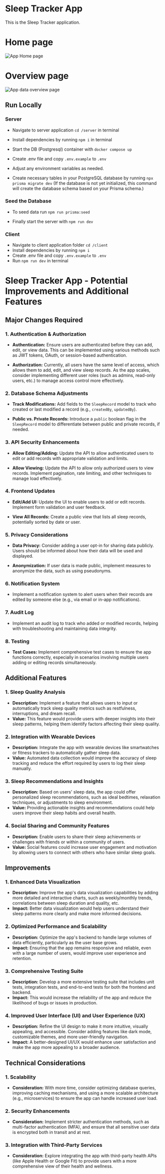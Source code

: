 # Sleep Tracker App

This is the Sleep Tracker application.

# Home page

![App Home page](./sleep-tracker-home.png)

# Overview page

![App data overview page](./sleep-tracker-chart.png)

## Run Locally

### Server

- Navigate to server application `cd /server` in terminal
- Install dependencies by running `npm i` in terminal
- Start the DB (Postgresql) container with `docker compose up`
- Create .env file and copy `.env.example` to `.env`
- Adjust any environment variables as needed.
 
- Create necessary tables in your PostgreSQL database by running `npx prisma migrate dev`
(If the database is not yet initialized, this command will create the database schema based on your Prisma schema.)

### Seed the Database
- To seed data run `npm run prisma:seed`
  
- Finally start the server with `npm run dev`

### Client

- Navigate to client application folder `cd /client`
- Install dependencies by running `npm i`
- Create .env file and copy `.env.example` to `.env`
- Run `npm run dev` in terminal

# Sleep Tracker App - Potential Improvements and Additional Features

## Major Changes Required

### 1. Authentication & Authorization

- **Authentication:**
  Ensure users are authenticated before they can add, edit, or view data. This can be implemented using various methods such as JWT tokens, OAuth, or session-based authentication.

- **Authorization:**
  Currently, all users have the same level of access, which allows them to add, edit, and view sleep records. As the app scales, consider implementing different user roles (such as admins, read-only users, etc.) to manage access control more effectively.

### 2. Database Schema Adjustments

- **Track Modifications:**
  Add fields to the `SleepRecord` model to track who created or last modified a record (e.g., `createdBy`, `updatedBy`).

- **Public vs. Private Records:**
  Introduce a `public` boolean flag in the `SleepRecord` model to differentiate between public and private records, if needed.

### 3. API Security Enhancements

- **Allow Editing/Adding:**
  Update the API to allow authenticated users to edit or add records with appropriate validation and limits.

- **Allow Viewing:**
  Update the API to allow only authorized users to view records. Implement pagination, rate limiting, and other techniques to manage load effectively.

### 4. Frontend Updates

- **Edit/Add UI:**
  Update the UI to enable users to add or edit records. Implement form validation and user feedback.

- **View All Records:**
  Create a public view that lists all sleep records, potentially sorted by date or user.

### 5. Privacy Considerations

- **Data Privacy:**
  Consider adding a user opt-in for sharing data publicly. Users should be informed about how their data will be used and displayed.

- **Anonymization:**
  If user data is made public, implement measures to anonymize the data, such as using pseudonyms.

### 6. Notification System

- Implement a notification system to alert users when their records are edited by someone else (e.g., via email or in-app notifications).

### 7. Audit Log

- Implement an audit log to track who added or modified records, helping with troubleshooting and maintaining data integrity.

### 8. Testing

- **Test Cases:**
  Implement comprehensive test cases to ensure the app functions correctly, especially in scenarios involving multiple users adding or editing records simultaneously.

## Additional Features

### 1. Sleep Quality Analysis
- **Description:** Implement a feature that allows users to input or automatically track sleep quality metrics such as restfulness, interruptions, and dream recall. 
- **Value:** This feature would provide users with deeper insights into their sleep patterns, helping them identify factors affecting their sleep quality.

### 2. Integration with Wearable Devices
- **Description:** Integrate the app with wearable devices like smartwatches or fitness trackers to automatically gather sleep data.
- **Value:** Automated data collection would improve the accuracy of sleep tracking and reduce the effort required by users to log their sleep manually.

### 3. Sleep Recommendations and Insights
- **Description:** Based on users' sleep data, the app could offer personalized sleep recommendations, such as ideal bedtimes, relaxation techniques, or adjustments to sleep environment.
- **Value:** Providing actionable insights and recommendations could help users improve their sleep habits and overall health.

### 4. Social Sharing and Community Features
- **Description:** Enable users to share their sleep achievements or challenges with friends or within a community of users.
- **Value:** Social features could increase user engagement and motivation by allowing users to connect with others who have similar sleep goals.

## Improvements

### 1. Enhanced Data Visualization
- **Description:** Improve the app's data visualization capabilities by adding more detailed and interactive charts, such as weekly/monthly trends, correlations between sleep duration and quality, etc.
- **Impact:** Better data visualization would help users understand their sleep patterns more clearly and make more informed decisions.

### 2. Optimized Performance and Scalability
- **Description:** Optimize the app's backend to handle large volumes of data efficiently, particularly as the user base grows.
- **Impact:** Ensuring that the app remains responsive and reliable, even with a large number of users, would improve user experience and retention.

### 3. Comprehensive Testing Suite
- **Description:** Develop a more extensive testing suite that includes unit tests, integration tests, and end-to-end tests for both the frontend and backend.
- **Impact:** This would increase the reliability of the app and reduce the likelihood of bugs or issues in production.

### 4. Improved User Interface (UI) and User Experience (UX)
- **Description:** Refine the UI design to make it more intuitive, visually appealing, and accessible. Consider adding features like dark mode, customizable themes, and more user-friendly navigation.
- **Impact:** A better-designed UI/UX would enhance user satisfaction and make the app more appealing to a broader audience.

## Technical Considerations

### 1. Scalability
- **Consideration:** With more time, consider optimizing database queries, improving caching mechanisms, and using a more scalable architecture (e.g., microservices) to ensure the app can handle increased user load.

### 2. Security Enhancements
- **Consideration:** Implement stricter authentication methods, such as multi-factor authentication (MFA), and ensure that all sensitive user data is encrypted both in transit and at rest.

### 3. Integration with Third-Party Services
- **Consideration:** Explore integrating the app with third-party health APIs (like Apple Health or Google Fit) to provide users with a more comprehensive view of their health and wellness.

